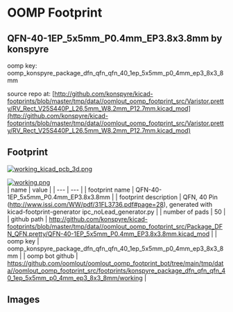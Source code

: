 # OOMP Footprint  
## QFN-40-1EP_5x5mm_P0.4mm_EP3.8x3.8mm  by konspyre  
  
oomp key: oomp_konspyre_package_dfn_qfn_qfn_40_1ep_5x5mm_p0_4mm_ep3_8x3_8mm  
  
source repo at: [http://github.com/konspyre/kicad-footprints/blob/master/tmp/data//oomlout_oomp_footprint_src/Varistor.pretty/RV_Rect_V25S440P_L26.5mm_W8.2mm_P12.7mm.kicad_mod](http://github.com/konspyre/kicad-footprints/blob/master/tmp/data//oomlout_oomp_footprint_src/Varistor.pretty/RV_Rect_V25S440P_L26.5mm_W8.2mm_P12.7mm.kicad_mod)  
## Footprint  
  
[![working_kicad_pcb_3d.png](working_kicad_pcb_3d_600.png)](working_kicad_pcb_3d.png)  
  
[![working.png](working_600.png)](working.png)  
| name | value | 
| --- | --- | 
| footprint name | QFN-40-1EP_5x5mm_P0.4mm_EP3.8x3.8mm | 
| footprint description | QFN, 40 Pin (http://www.issi.com/WW/pdf/31FL3736.pdf#page=28), generated with kicad-footprint-generator ipc_noLead_generator.py | 
| number of pads | 50 | 
| github path | http://github.com/konspyre/kicad-footprints/blob/master/tmp/data//oomlout_oomp_footprint_src/Package_DFN_QFN.pretty/QFN-40-1EP_5x5mm_P0.4mm_EP3.8x3.8mm.kicad_mod | 
| oomp key | oomp_konspyre_package_dfn_qfn_qfn_40_1ep_5x5mm_p0_4mm_ep3_8x3_8mm | 
| oomp bot github | https://github.com/oomlout/oomlout_oomp_footprint_bot/tree/main/tmp/data//oomlout_oomp_footprint_src/footprints/konspyre_package_dfn_qfn_qfn_40_1ep_5x5mm_p0_4mm_ep3_8x3_8mm/working | 
## Images  

